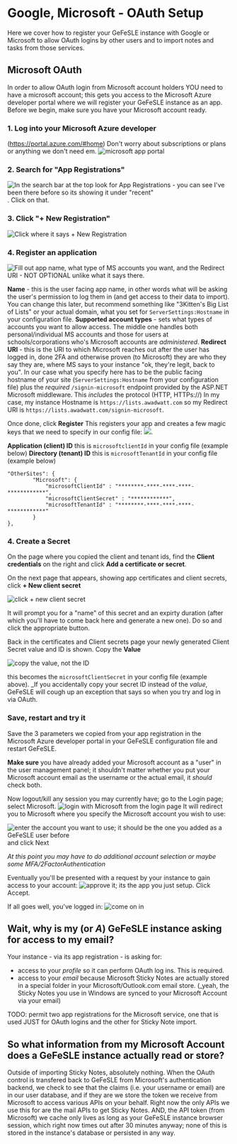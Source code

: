 # Google, Microsoft - OAuth Setup
Here we cover how to register your GeFeSLE instance with Google or Microsoft to allow OAuth logins by other users and to import notes and tasks from those services. 
## Microsoft OAuth
In order to allow OAuth login from Microsoft account holders YOU need to have a microsoft account; this gets you access to the Microsoft Azure developer portal where we will register your GeFeSLE instance as an app.
Before we begin, make sure you have your Microsoft account ready. 
### 1. Log into your Microsoft Azure developer
(https://portal.azure.com/#home) Don't worry about subscriptions or plans or anything we don't need em. 
![microsoft app portal](microsoft1.PNG)

### 2. Search for "App Registrations"
![In the search bar at the top look for App Registrations - you can see I've been there before so its showing it under "recent"](microsoft2.PNG). Click on that. 

### 3. Click "+ New Registration"
![Click where it says + New Registration](microsoft3.PNG)

### 4. Register an application
![Fill out app name, what type of MS accounts you want, and the Redirect URI - NOT OPTIONAL unlike what it says there.](microsoft4.PNG)

**Name** - this is the user facing app name, in other words what will be asking the user's permission to log them in (and get access to their data to import). You can change this later, but recommend something like "3Kitten's Big List of Lists" or your actual domain, what you set for `ServerSettings:Hostname` in your configuration file. 
**Supported account types** - sets what types of accounts you want to allow access. The middle one handles both personal/individual MS accounts and those for users at schools/corporations who's Microsoft accounts are _administered_. 
**Redirect URI** - this is the URI to which Microsoft reaches out after the user has logged in, done 2FA and otherwise proven (to Microsoft) they are who they say they are, where MS says to your instance "ok, they're legit, back to you". In our case what you specify here has to be the public facing hostname of your site (`ServerSettings:Hostname` from your configuration file) plus the _required_ `/signin-microsoft` endpoint provided by the ASP.NET Microsoft middleware. This _includes_ the protocol (HTTP, HTTPs://) In my case, my instance Hostname is `https://lists.awadwatt.com` so my Redirect URI is `https://lists.awadwatt.com/signin-microsoft`.

Once done, click **Register**
This registers your app and creates a few magic keys that we need to specify in our config file:
![](microsoft5.PNG). 

**Application (client) ID** this is `microsoftclientId` in your config file (example below)
**Directory (tenant) ID** this is `microsoftTenantId` in your config file (example below)

```
"OtherSites": {
        "Microsoft": {
            "microsoftClientId" : "********-****-****-****-************",
            "microsoftClientSecret" : "************",
            "microsoftTenantId" : "********-****-****-****-************"
        }
},
```


### 4. Create a Secret
On the page where you copied the client and tenant ids, find the **Client credentials** on the right and click **Add a certificate or secret**. 

On the next page that appears, showing app certificates and client secrets, click **+ New client secret**

![click + new client secret](microsoft6.PNG)

It will prompt you for a "name" of this secret and an expirty duration (after which you'll have to come back here and generate a new one). Do so and click the appropriate button. 

Back in the certificates and Client secrets page your newly generated Client Secret value and ID is shown. Copy the **Value**

![copy the value, not the ID](microsoft7.PNG)

this becomes the `microsoftClientSecret` in your config file (example above). _If you accidentally copy your secret ID instead of the _value_, GeFeSLE will cough up an exception that says so when you try and log in via OAuth. 

### Save, restart and try it
Save the 3 parameters we copied from your app registration in the Microsoft Azure developer portal in your GeFeSLE configuration file and restart GeFeSLE. 

**Make sure** you have already added your Microsoft account as a "user" in the user management panel; it shouldn't matter whether you put your Microsoft account email as the username or the actual email, it _should_ check both. 

Now logout/kill any session you may currently have; go to the Login page; select Microsoft.
![login with Microsoft from the login page](microsoft9.PNG) It will redirect you to Microsoft where you specify the Microsoft account you wish to use:

![enter the account you want to use; it should be the one you added as a GeFeSLE user before](microsoft10.PNG) and click Next

_At this point you may have to do additional account selection or maybe some MFA/2FactorAuthentication_

Eventually you'll be presented with a request by your instance to gain access to your account: 
![approve it; its the app you just setup](microsoft8.PNG). Click Accept. 

If all goes well, you've logged in:
![come on in](microsoft11.PNG)

## Wait, why is my (or _A_) GeFeSLE instance asking for access to my email? 
Your instance - via its app registration - is asking for:
* access to your _profile_ so it can perform OAuth log ins. This is required. 
* access to your _email_ because Microsoft Sticky Notes are actually stored in a special folder in your Microsoft/Outlook.com email store. (_yeah, the Sticky Notes you use in Windows are synced to your Microsoft Account via your email)

TODO: permit two app registrations for the Microsoft service, one that is used JUST for OAuth logins and the other for Sticky Note import. 

## So what information from my Microsoft Account does a GeFeSLE instance actually read or store? 
Outside of importing Sticky Notes, absolutely nothing. When the OAuth control is transfered back to GeFeSLE from Microsoft's authentication backend, we check to see that the claims (i.e. your username or email) are in our user database, and if they are we store the token we receive from Microsoft to access various APIs on your behalf. Right now the only APIs we use this for are the mail APIs to get Sticky Notes. AND, the API token (from Microsoft) we cache only lives as long as your GeFeSLE instance browser session, which right now times out after 30 minutes anyway; none of this is stored in the instance's database or persisted in any way. 
